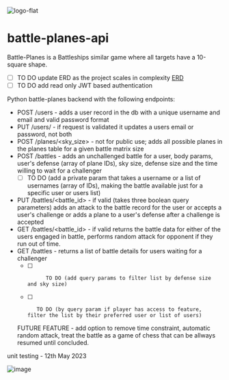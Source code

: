 ![logo-flat](https://github.com/vvalentinv/battle-planes-api/assets/55762636/0702ca91-f6dd-4d19-8961-86312ed63878)


# battle-planes-api
Battle-Planes is a Battleships similar game where all targets have a 10-square shape. 

- [ ] TO DO update ERD as the project scales in complexity
[ERD](/utilities/battle-planes-api.pdf)
- [ ] TO DO add read only JWT based authentication

Python battle-planes backend with the following endpoints:
- POST /users - adds a user record in the db with a unique username and email and valid password format
- PUT /users/<username> - if request is validated it updates a users email or password, not both 
- POST /planes/<sky_size> - not for public use; adds all possible planes in the planes table for a given battle matrix size
- POST /battles - adds an unchallenged battle for a user, body params, user's defense (array of plane IDs), sky size, defense size and the time willing to wait for a challenger
  - [ ] TO DO (add a private param that takes a username or a list of usernames (array of IDs), making the battle available just for a specific user or users list)
- PUT /battles/<battle_id> - if valid (takes three boolean query parameters) adds an attack to the battle record for the user or accepts a user's challenge or adds a plane to a user's defense after a challenge is accepted
- GET /battles/<battle_id> - if valid returns the battle data for either of the users engaged in battle, performs random attack for opponent if they run out of time.
- GET /battles - returns a list of battle details for users waiting for a challenger
  - [ ]           TO DO (add query params to filter list by defense size and sky size)
  - [ ]        TO DO (by query param if player has access to feature, filter the list by their preferred user or list of users)
 
  FUTURE FEATURE - add option to remove time constraint, automatic random attack, treat the battle as a game of chess that can be allways resumed until concluded. 

 unit testing - 12th May 2023
  
![image](https://github.com/vvalentinv/battle-planes-api/assets/55762636/8745b429-3d66-4a9b-b108-292b557c98a0)
